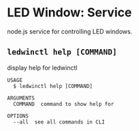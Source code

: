 # LED Window: Service

node.js service for controlling LED windows.

## `ledwinctl help [COMMAND]`

display help for ledwinctl

```
USAGE
  $ ledwinctl help [COMMAND]

ARGUMENTS
  COMMAND  command to show help for

OPTIONS
  --all  see all commands in CLI
```
